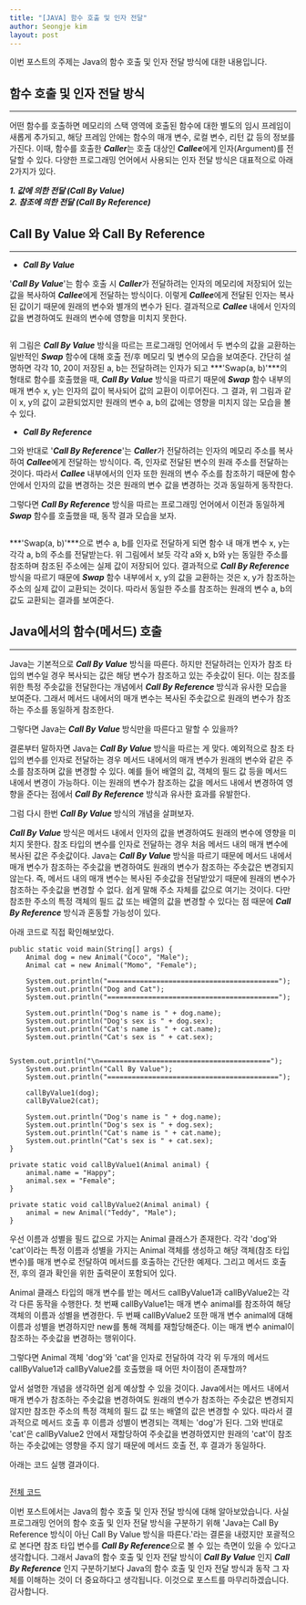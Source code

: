 ```yaml
---
title: "[JAVA] 함수 호출 및 인자 전달"
author: Seongje kim
layout: post
---
```

<style>
    blockquote {
        font-size:12pt;
		padding-bottom:0.1px;
        margin-bottom:40px;
    }

	img {
		margin-left:15px;
		margin-right:30px;
		max-width:100%;
		heght:auto;
	}
</style>

이번 포스트의 주제는 Java의 함수 호출 및 인자 전달 방식에 대한 내용입니다.

## 함수 호출 및 인자 전달 방식
---

어떤 함수를 호출하면 메모리의 스택 영역에 호출된 함수에 대한 별도의 임시 프레임이 새롭게 추가되고, 해당 프레임 안에는 함수의 매개 변수, 로컬 변수, 리턴 값 등의 정보를 가진다.
이때, 함수를 호출한 ***Caller***는 호출 대상인 ***Callee***에게 인자(Argument)를 전달할 수 있다. 다양한 프로그래밍 언어에서 사용되는 인자 전달 방식은 대표적으로 아래 2가지가 있다.

***1. 값에 의한 전달 (Call By Value)***  
***2. 참조에 의한 전달 (Call By Reference)***

## Call By Value 와 Call By Reference
---

- ***Call By Value***

'***Call By Value***'는 함수 호출 시 ***Caller***가 전달하려는 인자의 메모리에 저장되어 있는 값을 복사하여 ***Callee***에게 전달하는 방식이다.
이렇게 ***Callee***에게 전달된 인자는 복사된 값이기 때문에 원래의 변수와 별개의 변수가 된다. 결과적으로 ***Callee*** 내에서 인자의 값을 변경하여도 원래의 변수에 영향을 미치지 못한다.

<img src="{{ 'assets/images/java/function_call/function_call_01.png' | relative_url }}" alt=""/>

위 그림은 ***Call By Value*** 방식을 따르는 프로그래밍 언어에서 두 변수의 값을 교환하는 일반적인 ***Swap*** 함수에 대해 호출 전/후 메모리 및 변수의 모습을 보여준다.
간단히 설명하면 각각 10, 20이 저장된 a, b는 전달하려는 인자가 되고 ***'Swap(a, b)'***의 형태로 함수를 호출했을 때, ***Call By Value*** 방식을 따르기 때문에 ***Swap*** 함수 내부의 매개 변수 x, y는 인자의 값이 복사되어 값의 교환이 이루어진다.
그 결과, 위 그림과 같이 x, y의 값이 교환되었지만 원래의 변수 a, b의 값에는 영향을 미치지 않는 모습을 볼 수 있다.

- ***Call By Reference***

그와 반대로 '***Call By Reference***'는 ***Caller***가 전달하려는 인자의 메모리 주소를 복사하여 ***Callee***에게 전달하는 방식이다.
즉, 인자로 전달된 변수의 원래 주소를 전달하는 것이다. 따라서 ***Callee*** 내부에서의 인자 또한 원래의 변수 주소를 참조하기 때문에 함수 안에서 인자의 값을 변경하는 것은 원래의 변수 값을 변경하는 것과 동일하게 동작한다.

그렇다면 ***Call By Reference*** 방식을 따르는 프로그래밍 언어에서 이전과 동일하게 ***Swap*** 함수를 호출했을 때, 동작 결과 모습을 보자.

<img src="{{ 'assets/images/java/function_call/function_call_02.png' | relative_url }}" alt=""/>

***'Swap(a, b)'***으로 변수 a, b를 인자로 전달하게 되면 함수 내 매개 변수 x, y는 각각 a, b의 주소를 전달받는다.
위 그림에서 보듯 각각 a와 x, b와 y는 동일한 주소를 참조하며 참조된 주소에는 실제 값이 저장되어 있다.
결과적으로 ***Call By Reference*** 방식을 따르기 때문에 ***Swap*** 함수 내부에서 x, y의 값을 교환하는 것은 x, y가 참조하는 주소의 실제 값이 교환되는 것이다.
따라서 동일한 주소를 참조하는 원래의 변수 a, b의 값도 교환되는 결과를 보여준다.

## Java에서의 함수(메서드) 호출
---

Java는 기본적으로 ***Call By Value*** 방식을 따른다.
하지만 전달하려는 인자가 참조 타입의 변수일 경우 복사되는 값은 해당 변수가 참조하고 있는 주솟값이 된다.
이는 참조를 위한 특정 주솟값을 전달한다는 개념에서 ***Call By Reference*** 방식과 유사한 모습을 보여준다.
그래서 메서드 내에서의 매개 변수는 복사된 주솟값으로 원래의 변수가 참조하는 주소를 동일하게 참조한다.

그렇다면 Java는 ***Call By Value*** 방식만을 따른다고 말할 수 있을까?

결론부터 말하자면 Java는 ***Call By Value*** 방식을 따르는 게 맞다.
예외적으로 참조 타입의 변수를 인자로 전달하는 경우 메서드 내에서의 매개 변수가 원래의 변수와 같은 주소를 참조하며 값을 변경할 수 있다.
예를 들어 배열의 값, 객체의 필드 값 등을 메서드 내에서 변경이 가능하다.
이는 원래의 변수가 참조하는 값을 메서드 내에서 변경하여 영향을 준다는 점에서 ***Call By Reference*** 방식과 유사한 효과를 유발한다.

그럼 다시 한번 ***Call By Value*** 방식의 개념을 살펴보자.

***Call By Value*** 방식은 메서드 내에서 인자의 값을 변경하여도 원래의 변수에 영향을 미치지 못한다. 참조 타입의 변수를 인자로 전달하는 경우 처음 메서드 내의 매개 변수에 복사된 값은 주솟값이다.
Java는 ***Call By Value*** 방식을 따르기 때문에 메서드 내에서 매개 변수가 참조하는 주솟값을 변경하여도 원래의 변수가 참조하는 주솟값은 변경되지 않는다.
즉, 메서드 내의 매개 변수는 복사된 주솟값을 전달받았기 때문에 원래의 변수가 참조하는 주솟값을 변경할 수 없다. 쉽게 말해 주소 자체를 값으로 여기는 것이다.
다만 참조한 주소의 특정 객체의 필드 값 또는 배열의 값을 변경할 수 있다는 점 때문에 ***Call By Reference*** 방식과 혼동할 가능성이 있다.

아래 코드로 직접 확인해보았다.

```
public static void main(String[] args) {
    Animal dog = new Animal("Coco", "Male");
    Animal cat = new Animal("Momo", "Female");

    System.out.println("==========================================");
    System.out.println("Dog and Cat");
    System.out.println("==========================================");

    System.out.println("Dog's name is " + dog.name);
    System.out.println("Dog's sex is " + dog.sex);
    System.out.println("Cat's name is " + cat.name);
    System.out.println("Cat's sex is " + cat.sex);

    System.out.println("\n==========================================");
    System.out.println("Call By Value");
    System.out.println("==========================================");

    callByValue1(dog);
    callByValue2(cat);

    System.out.println("Dog's name is " + dog.name);
    System.out.println("Dog's sex is " + dog.sex);
    System.out.println("Cat's name is " + cat.name);
    System.out.println("Cat's sex is " + cat.sex);
}

private static void callByValue1(Animal animal) {
    animal.name = "Happy";
    animal.sex = "Female";
}

private static void callByValue2(Animal animal) {
    animal = new Animal("Teddy", "Male");
}
```

우선 이름과 성별을 필드 값으로 가지는 Animal 클래스가 존재한다.
각각 'dog'와 'cat'이라는 특정 이름과 성별을 가지는 Animal 객체를 생성하고 해당 객체(참조 타입 변수)를 매개 변수로 전달하여 메서드를 호출하는 간단한 예제다.
그리고 메서드 호출 전, 후의 결과 확인을 위한 출력문이 포함되어 있다.

Animal 클래스 타입의 매개 변수를 받는 메서드 callByValue1과 callByValue2는 각각 다른 동작을 수행한다.
첫 번째 callByValue1는 매개 변수 animal를 참조하여 해당 객체의 이름과 성별을 변경한다.
두 번째 callByValue2 또한 매개 변수 animal에 대해 이름과 성별을 변경하지만 new를 통해 객체를 재할당해준다. 이는 매개 변수 animal이 참조하는 주솟값을 변경하는 행위이다.

그렇다면 Animal 객체 'dog'와 'cat'을 인자로 전달하여 각각 위 두개의 메서드 callByValue1과 callByValue2를 호출했을 때 어떤 차이점이 존재할까?

앞서 설명한 개념을 생각하면 쉽게 예상할 수 있을 것이다.
Java에서는 메서드 내에서 매개 변수가 참조하는 주솟값을 변경하여도 원래의 변수가 참조하는 주솟값은 변경되지 않지만 참조한 주소의 특정 객체의 필드 값 또는 배열의 값은 변경할 수 있다.
따라서 결과적으로 메서드 호출 후 이름과 성별이 변경되는 객체는 'dog'가 된다.
그와 반대로 'cat'은 callByValue2 안에서 재할당하여 주솟값을 변경하였지만 원래의 'cat'이 참조하는 주솟값에는 영향을 주지 않기 때문에 메서드 호출 전, 후 결과가 동일하다.

아래는 코드 실행 결과이다.

<img src="{{ 'assets/images/java/function_call/function_call_03.PNG' | relative_url }}" alt=""/>

[전체 코드](https://github.com/kimseongje3111/ExampleCode/tree/master/Java/Post2)

이번 포스트에서는 Java의 함수 호출 및 인자 전달 방식에 대해 알아보았습니다.
사실 프로그래밍 언어의 함수 호출 및 인자 전달 방식을 구분하기 위해 'Java는 Call By Reference 방식이 아닌 Call By Value 방식을 따른다.'라는 결론을 내렸지만 포괄적으로 본다면 참조 타입 변수를 ***Call By Reference***으로 볼 수 있는 측면이 있을 수 있다고 생각합니다.
그래서 Java의 함수 호출 및 인자 전달 방식이 ***Call By Value*** 인지 ***Call By Reference*** 인지 구분하기보다 Java의 함수 호출 및 인자 전달 방식과 동작 그 자체를 이해하는 것이 더 중요하다고 생각됩니다.
이것으로 포스트를 마무리하겠습니다. 감사합니다.
